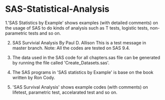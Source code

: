# SAS-Statistical-Analysis
1.'SAS Statistics by Example' shows examples (with detailed comments) on the usage of SAS to do kinds of analysis such as T tests, logistic tests, non-parametric tests and so on. 

2. SAS Survivial Analysis By Paul D. Allison
This is a test message in master branch.
Note: All the codes are tested on SAS 9.4. 

2. The data used in the SAS code for all chapters.sas file can be generated by running the file called 'Create_Datasets.sas'.

3. The SAS programs in 'SAS statistics by Example' is base on the book written by Ron Cody.

4. 'SAS Survival Analysis' shows example codes (with comments) on lifetest, parametric test, accelarated test and so on.  

